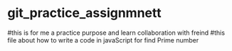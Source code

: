 # git_practice_assignmnett
#this is for me a practice purpose and learn collaboration with freind 
#this file about how to write a code in javaScript for find Prime number
